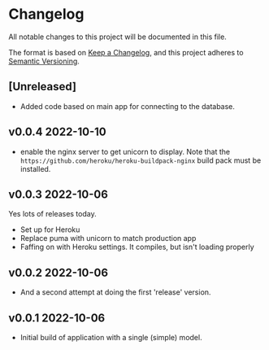 # Changelog

All notable changes to this project will be documented in this file.

The format is based on [Keep a Changelog](https://keepachangelog.com/en/1.0.0/),
and this project adheres to [Semantic Versioning](https://semver.org/spec/v2.0.0.html).

## [Unreleased]

- Added code based on main app for connecting to the database.

## v0.0.4 2022-10-10

- enable the nginx server to get unicorn to display. Note that the `https://github.com/heroku/heroku-buildpack-nginx` build pack must be installed.

## v0.0.3 2022-10-06

Yes lots of releases today.

- Set up for Heroku
- Replace puma with unicorn to match production app
- Faffing on with Heroku settings. It compiles, but isn't loading properly

## v0.0.2 2022-10-06

- And a second attempt at doing the first 'release' version.

## v0.0.1 2022-10-06

- Initial build of application with a single (simple) model.

